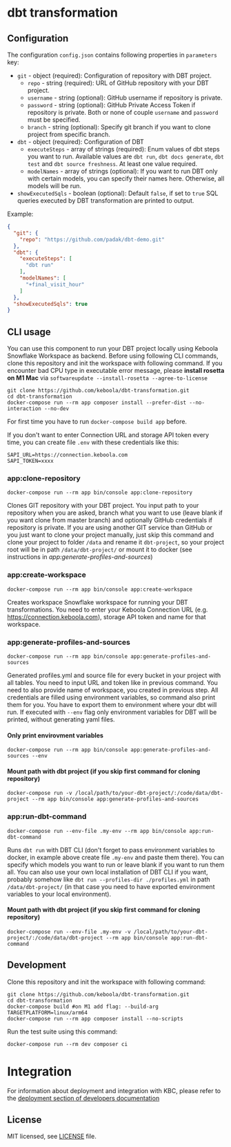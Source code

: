 
# dbt transformation

## Configuration

The configuration `config.json` contains following properties in `parameters` key:
- `git` - object (required): Configuration of repository with DBT project.
    - `repo` - string (required): URL of GitHub repository with your DBT project.
    - `username` - string (optional): GitHub username if repository is private.
    - `password` - string (optional): GitHub Private Access Token if repository is private. Both or none of couple `username` and `password` must be specified.
    - `branch` - string (optional): Specify git branch if you want to clone project from specific branch.
- `dbt` - object (required): Configuration of DBT
    - `executeSteps` - array of strings (required): Enum values of dbt steps you want to run. Available values are `dbt run`, `dbt docs generate`, `dbt test` and `dbt source freshness`. At least one value required.
    - `modelNames` - array of strings (optional): If you want to run DBT only with certain models, you can specify their names here. Otherwise, all models will be run.
- `showExecutedSqls` - boolean (optional): Default `false`, if set to `true` SQL queries executed by DBT transformation are printed to output.

Example:
```json
{
  "git": {
    "repo": "https://github.com/padak/dbt-demo.git"
  },
  "dbt": {
    "executeSteps": [
      "dbt run"
    ],
    "modelNames": [
      "+final_visit_hour"
    ]
  },
  "showExecutedSqls": true
}
```

## CLI usage


You can use this component to run your DBT project locally using Keboola Snowflake Workspace as backend. Before using following CLI commands, clone this repository and init the workspace with following command. If you encounter bad CPU type in executable error message, please **install rosetta on M1 Mac** via `softwareupdate --install-rosetta --agree-to-license` 

```shell
git clone https://github.com/keboola/dbt-transformation.git
cd dbt-transformation
docker-compose run --rm app composer install --prefer-dist --no-interaction --no-dev
```

For first time you have to run `docker-compose build app` before. 

If you don't want to enter Connection URL and storage API token every time, you can create file `.env` with these credentials like this:
```dotenv
SAPI_URL=https://connection.keboola.com
SAPI_TOKEN=xxxx
```

### app:clone-repository
```shell
docker-compose run --rm app bin/console app:clone-repository
```
Clones GIT repository with your DBT project. You input path to your repository when you are asked, branch what you want to use (leave blank if you want clone from master branch) and optionally GitHub credentials if repository is private. If you are using another GIT service than GitHub or you just want to clone your project manually, just skip this command and clone your project to folder `/data` and rename it `dbt-project`, so your project root will be in path `/data/dbt-project/` or mount it to docker (see instructions in *app:generate-profiles-and-sources*)

### app:create-workspace
```shell
docker-compose run --rm app bin/console app:create-workspace
```
Creates workspace Snowflake workspace for running your DBT transformations. You need to enter your Keboola Connection URL (e.g. https://connection.keboola.com), storage API token and name for that workspace.

### app:generate-profiles-and-sources
```shell
docker-compose run --rm app bin/console app:generate-profiles-and-sources
```
Generated profiles.yml and source file for every bucket in your project with all tables. You need to input URL and token like in previous command. You need to also provide name of workspace, you created in previous step. All credentials are filled using environment variables, so command also print them for you. You have to export them to environment where your dbt will run. If executed with `--env` flag only environment variables for DBT will be printed, without generating yaml files.
#### Only print envirovment variables
```shell
docker-compose run --rm app bin/console app:generate-profiles-and-sources --env
```
#### Mount path with dbt project (if you skip first command for cloning repository)
```shell
docker-compose run -v /local/path/to/your-dbt-project/:/code/data/dbt-project --rm app bin/console app:generate-profiles-and-sources
```

### app:run-dbt-command
```shell
docker-compose run --env-file .my-env --rm app bin/console app:run-dbt-command
```
Runs `dbt run` with DBT CLI (don't forget to pass environment variables to docker, in example above create file `.my-env` and paste them there). You can specify which models you want to run or leave blank if you want to run them all. You can also use your own local installation of DBT CLI if you want, probably somehow like `dbt run --profiles-dir ./profiles.yml` in path `/data/dbt-project/` (in that case you need to have exported environment variables to your local environment).

#### Mount path with dbt project (if you skip first command for cloning repository)
```shell
docker-compose run --env-file .my-env -v /local/path/to/your-dbt-project/:/code/data/dbt-project --rm app bin/console app:run-dbt-command
```

## Development
 
Clone this repository and init the workspace with following command:

```shell
git clone https://github.com/keboola/dbt-transformation.git
cd dbt-transformation
docker-compose build #on M1 add flag: --build-arg TARGETPLATFORM=linux/arm64
docker-compose run --rm app composer install --no-scripts
```

Run the test suite using this command:

```shell
docker-compose run --rm dev composer ci
```
 
# Integration

For information about deployment and integration with KBC, please refer to the [deployment section of developers documentation](https://developers.keboola.com/extend/component/deployment/) 

## License

MIT licensed, see [LICENSE](./LICENSE) file.
